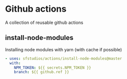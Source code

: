 # Github actions

A collection of reusable github actions

## install-node-modules

Installing node modules with yarn (with cache if possible)

```yml
- uses: sfstudios/actions/install-node-modules@master
  with:
    NPM_TOKEN: ${{ secrets.NPM_TOKEN }}
    branch: ${{ github.ref }}
```
